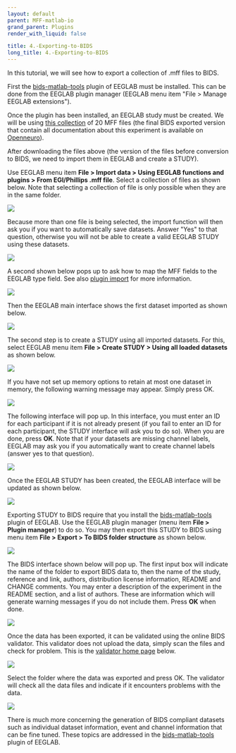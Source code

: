 ```yaml
---
layout: default
parent: MFF-matlab-io
grand_parent: Plugins
render_with_liquid: false

title: 4.-Exporting-to-BIDS
long_title: 4.-Exporting-to-BIDS
---
```

In this tutorial, we will see how to export a collection of .mff files to BIDS.

First the [bids-matlab-tools](https://github.com/sccn/bids-matlab-tools) plugin of EEGLAB must be installed. This can be done from the EEGLAB plugin manager (EEGLAB menu item "File > Manage EEGLAB extensions"). 

Once the plugin has been installed, an EEGLAB study must be created. We will be using [this collection](xxxxx) of 20 MFF files (the final BIDS exported version that contain all documentation about this experiment is available on [Openneuro](xxxx)).

After downloading the files above (the version of the files before conversion to BIDS, we need to import them in EEGLAB and create a STUDY).

Use EEGLAB menu item **File > Import data > Using EEGLAB functions and plugins > From EGI/Phillips .mff file**. Select a collection of files as shown below. Note that selecting a collection of file is only possible when they are in the same folder.

![](bids_mff_folder.png)

Because more than one file is being selected, the import function will then ask you if you want to automatically save datasets. Answer "Yes" to that question, otherwise you will not be able to create a valid EEGLAB STUDY using these datasets.

![](bids_mff_save.png)

A second shown below pops up to ask how to map the MFF fields to the EEGLAB type field. See also [plugin import](2.-Import-MFF-in-EEGLAB) for more information.

![](mff_import_code_select.png)

Then the EEGLAB main interface shows the first dataset imported as shown below.

![](bids_multiple_datasets.png)

The second step is to create a STUDY using all imported datasets. For this, select EEGLAB menu item **File > Create STUDY > Using all loaded datasets** as shown below.

![](bids_create_study.png)

If you have not set up memory options to retain at most one dataset in memory, the following warning message may appear. Simply press OK.

![](bids_study_warming.png)

The following interface will pop up. In this interface, you must enter an ID for each participant if it is not already present (if you fail to enter an ID for each participant, the STUDY interface will ask you to do so). When you are done, press **OK**. Note that if your datasets are missing channel labels, EEGLAB may ask you if you automatically want to create channel labels (answer yes to that question).

![](bids_edit_study.png)

Once the EEGLAB STUDY has been created, the EEGLAB interface will be updated as shown below.

![](bids_study.png)

Exporting STUDY to BIDS require that you install the [bids-matlab-tools](https://github.com/sccn/bids-matlab-tools) plugin of EEGLAB. Use the EEGLAB plugin manager (menu item **File > Plugin manager**) to do so. You may then export this STUDY to BIDS using menu item **File > Export > To BIDS folder structure** as shown below.

![](bids_export.png)

The BIDS interface shown below will pop up. The first input box will indicate the name of the folder to export BIDS data to, then the name of the study, reference and link, authors, distribution license information, README and CHANGE comments. You may enter a description of the experiment in the README section, and a list of authors. These are information which will generate warning messages if you do not include them. Press **OK** when done.

![](bids_interface.png)

Once the data has been exported, it can be validated using the online BIDS validator. This validator does not upload the data, simply scan the files and check for problem. This is the [validator home page](https://bids-standard.github.io/bids-validator/) below.

![](bids_validate1.png)

Select the folder where the data was exported and press OK. The validator will check all the data files and indicate if it encounters problems with the data. 

![](bids_validate2.png)

There is much more concerning the generation of BIDS compliant datasets such as individual dataset information, event and channel information that can be fine tuned. These topics are addressed in the [bids-matlab-tools](https://github.com/sccn/bids-matlab-tools) plugin of EEGLAB.